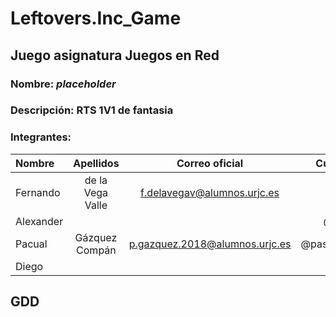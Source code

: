 # Leftovers.Inc_Game
## Juego asignatura Juegos en Red
### Nombre: *placeholder*
### Descripción: RTS 1V1 de fantasia
### Integrantes: 
| Nombre | Apellidos | Correo oficial | Cuenta GitHub |
| :---        |    :----:   |    :----:   |          ---: |
| Fernando | de la Vega Valle | f.delavegav@alumnos.urjc.es | @fernimc96 |
| Alexander|  |  | @alexandeiro |
| Pacual | Gázquez Compán | p.gazquez.2018@alumnos.urjc.es | @pascualgazquez |
| Diego |  |  | @dieguoin |

## GDD
